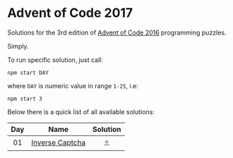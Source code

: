 Advent of Code 2017
===================

Solutions for the 3rd edition of [Advent of Code 2016](http://adventofcode.com/2016) programming puzzles.

Simply.

To run specific solution, just call:

    npm start DAY
    
where `DAY` is numeric value in range `1-25`, i.e:

    npm start 3

Below there is a quick list of all available solutions:

 
| Day | Name                       | Solution                   |
|:---:| -------------------------- |:--------------------------:|
| 01  | [Inverse Captcha][1]       | [:star:](./day01/index.js) |

[1]: http://adventofcode.com/2016/day/1
